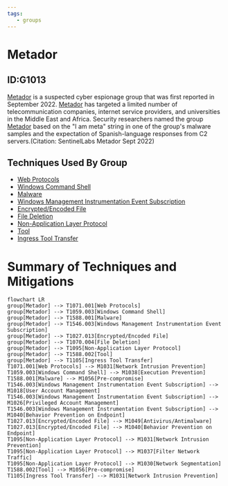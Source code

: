 ```yaml
---
tags:
   - groups
---
```

# Metador
## ID:G1013
[Metador](groups/G1013) is a suspected cyber espionage group that was first reported in September 2022. [Metador](groups/G1013) has targeted a limited number of telecommunication companies, internet service providers, and universities in the Middle East and Africa. Security researchers named the group [Metador](groups/G1013) based on the "I am meta" string in one of the group's malware samples and the expectation of Spanish-language responses from C2 servers.(Citation: SentinelLabs Metador Sept 2022)
## Techniques Used By Group
* [Web Protocols](techniques/T1071/001)
* [Windows Command Shell](techniques/T1059/003)
* [Malware](techniques/T1588/001)
* [Windows Management Instrumentation Event Subscription](techniques/T1546/003)
* [Encrypted/Encoded File](techniques/T1027/013)
* [File Deletion](techniques/T1070/004)
* [Non-Application Layer Protocol](techniques/T1095)
* [Tool](techniques/T1588/002)
* [Ingress Tool Transfer](techniques/T1105)

# Summary of Techniques and Mitigations
```mermaid
flowchart LR
group[Metador] --> T1071.001[Web Protocols]
group[Metador] --> T1059.003[Windows Command Shell]
group[Metador] --> T1588.001[Malware]
group[Metador] --> T1546.003[Windows Management Instrumentation Event Subscription]
group[Metador] --> T1027.013[Encrypted/Encoded File]
group[Metador] --> T1070.004[File Deletion]
group[Metador] --> T1095[Non-Application Layer Protocol]
group[Metador] --> T1588.002[Tool]
group[Metador] --> T1105[Ingress Tool Transfer]
T1071.001[Web Protocols] --> M1031[Network Intrusion Prevention]
T1059.003[Windows Command Shell] --> M1038[Execution Prevention]
T1588.001[Malware] --> M1056[Pre-compromise]
T1546.003[Windows Management Instrumentation Event Subscription] --> M1018[User Account Management]
T1546.003[Windows Management Instrumentation Event Subscription] --> M1026[Privileged Account Management]
T1546.003[Windows Management Instrumentation Event Subscription] --> M1040[Behavior Prevention on Endpoint]
T1027.013[Encrypted/Encoded File] --> M1049[Antivirus/Antimalware]
T1027.013[Encrypted/Encoded File] --> M1040[Behavior Prevention on Endpoint]
T1095[Non-Application Layer Protocol] --> M1031[Network Intrusion Prevention]
T1095[Non-Application Layer Protocol] --> M1037[Filter Network Traffic]
T1095[Non-Application Layer Protocol] --> M1030[Network Segmentation]
T1588.002[Tool] --> M1056[Pre-compromise]
T1105[Ingress Tool Transfer] --> M1031[Network Intrusion Prevention]
```